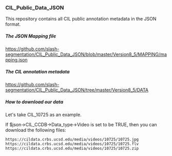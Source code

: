 ### CIL_Public_Data_JSON
This repository contains all CIL public annotation metadata in the JSON format.

##### The JSON Mapping file
https://github.com/slash-segmentation/CIL_Public_Data_JSON/blob/master/Version8_5/MAPPING/mapping.json

##### The CIL annotation metadata
https://github.com/slash-segmentation/CIL_Public_Data_JSON/tree/master/Version8_5/DATA

##### How to download our data
Let's take CIL_10725 as an example.

If $json->CIL_CCDB->Data_type->Video is set to be TRUE, then you can download the following files:
```
https://cildata.crbs.ucsd.edu/media/videos/10725/10725.jpg
https://cildata.crbs.ucsd.edu/media/videos/10725/10725.flv
https://cildata.crbs.ucsd.edu/media/videos/10725/10725.zip
```





